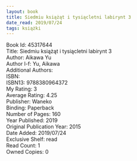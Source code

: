 ```yaml
---
layout: book
title: Siedmiu książąt i tysiącletni labirynt 3
date_read: 2019/07/24
tags: książki
---
```


Book Id: 45317644<br />
Title: Siedmiu książąt i tysiącletni labirynt 3<br />
Author: Aikawa Yu<br />
Author l-f: Yu, Aikawa<br />
Additional Authors: <br />
ISBN: <br />
ISBN13: 9788380964372<br />
My Rating: 3<br />
Average Rating: 4.25<br />
Publisher: Waneko<br />
Binding: Paperback<br />
Number of Pages: 160<br />
Year Published: 2019<br />
Original Publication Year: 2015<br />
Date Added: 2019/07/24<br />
Exclusive Shelf: read<br />
Read Count: 1<br />
Owned Copies: 0<br />


